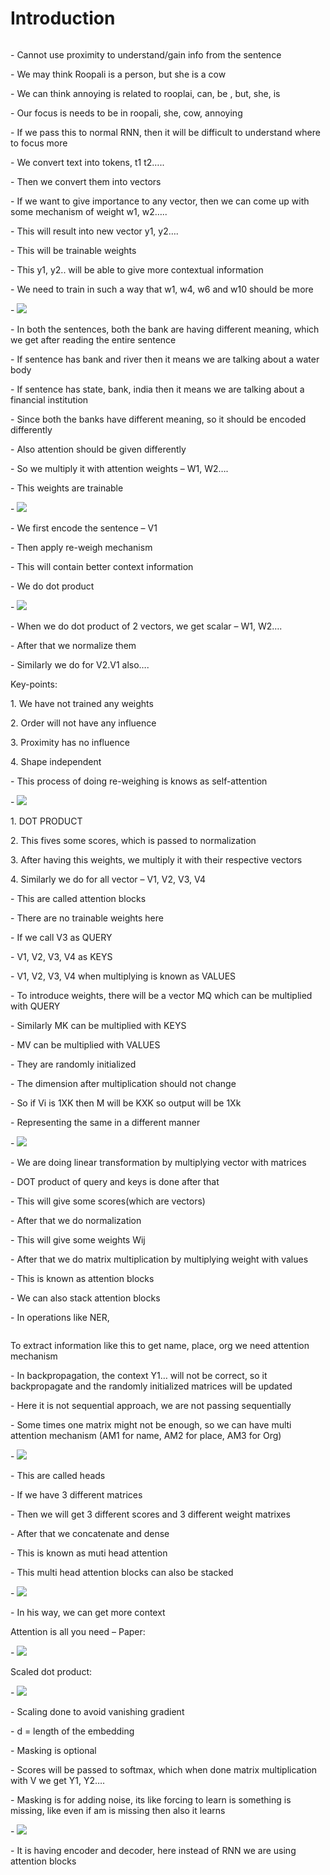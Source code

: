 # Introduction

<figure><img src="../.gitbook/assets/image.png" alt=""><figcaption></figcaption></figure>

\-        Cannot use proximity to understand/gain info from the sentence

\-        We may think Roopali is a person, but she is a cow

\-        We can think annoying is related to rooplai, can, be , but, she, is

\-        Our focus is needs to be in roopali, she, cow, annoying

\-        If we pass this to normal RNN, then it will be difficult to understand where to focus more

\-        We convert text into tokens, t1 t2…..

\-        Then we convert them into vectors

\-        If we want to give importance to any vector, then we can come up with some mechanism of weight w1, w2…..

\-        This will result into new vector y1, y2….

\-        This will be trainable weights

\-        This y1, y2.. will be able to give more contextual information

\-        We need to train in such a way that w1, w4, w6 and w10 should be more

\-        ![](<../.gitbook/assets/image (1).png>)

\-        In both the sentences, both the bank are having different meaning, which we get after reading the entire sentence

\-        If sentence has bank and river then it means we are talking about a water body

\-        If sentence has state, bank, india then it means we are talking about a financial institution

\-        Since both the banks have different meaning, so it should be encoded differently

\-        Also attention should be given differently

\-        So we multiply it with attention weights – W1, W2….

\-        This weights are trainable

\-        ![](<../.gitbook/assets/image (2).png>)

\-        We first encode the sentence – V1

\-        Then apply re-weigh mechanism

\-        This will contain better context information

\-        We do dot product

\-        ![](<../.gitbook/assets/image (3).png>)

\-        When we do dot product of 2 vectors, we get scalar – W1, W2….

\-        After that we normalize them

\-        Similarly we do for V2.V1 also….

Key-points:

1\.      We have not trained any weights

2\.      Order will not have any influence

3\.      Proximity has no influence

4\.      Shape independent

\-        This process of doing re-weighing is knows as self-attention

\-        ![](<../.gitbook/assets/image (4).png>)

1\.      DOT PRODUCT

2\.      This fives some scores, which is passed to normalization

3\.      After having this weights, we multiply it with their respective vectors

4\.      Similarly we do for all vector – V1, V2, V3, V4

\-        This are called attention blocks

\-        There are no trainable weights here

\-        If we call V3 as QUERY

\-        V1, V2, V3, V4 as KEYS

\-        V1, V2, V3, V4 when multiplying is known as VALUES

\-        To introduce weights, there will be a vector MQ which can be multiplied with QUERY

\-        Similarly MK can be multiplied with KEYS

\-        MV can be multiplied with VALUES

\-        They are randomly initialized

\-        The dimension after multiplication should not change

\-        So if Vi is 1XK then M will be KXK so output will be 1Xk

\-        Representing the same in a different manner

\-        ![](<../.gitbook/assets/image (5).png>)

\-        We are doing linear transformation by multiplying vector with matrices

\-        DOT product of query and keys is done after that

\-        This will give some scores(which are vectors)

\-        After that we do normalization

\-        This will give some weights Wij

\-        After that we do matrix multiplication by multiplying weight with values

\-        This is known as attention blocks

\-        We can also stack attention blocks

\-        In operations like NER,

<figure><img src="../.gitbook/assets/image (6).png" alt=""><figcaption></figcaption></figure>

To extract information like this to get name, place, org we need attention mechanism

\-        In backpropagation, the context Y1… will not be correct, so it backpropagate and the randomly initialized matrices will be updated

\-        Here it is not sequential approach, we are not passing sequentially

\-        Some times one matrix might not be enough, so we can have multi attention mechanism (AM1 for name, AM2 for place, AM3 for Org)

\-        ![](<../.gitbook/assets/image (7).png>)

\-        This are called heads

\-        If we have 3 different matrices

\-        Then we will get 3 different scores and 3 different weight matrixes

\-        After that we concatenate and dense

\-        This is known as muti head attention

\-        This multi head attention blocks can also be stacked

\-        ![](<../.gitbook/assets/image (8).png>)

\-        In his way, we can get more context

&#x20;

Attention is all you need – Paper:

\-        ![](<../.gitbook/assets/image (10).png>)

Scaled dot product:

\-        ![](<../.gitbook/assets/image (11).png>)

\-        Scaling done to avoid vanishing gradient

\-        d = length of the embedding

\-        Masking is optional

\-        Scores will be passed to softmax, which when done matrix multiplication with V we get Y1, Y2….

\-        Masking is for adding noise, its like forcing to learn is something is missing, like even if am is missing then also it learns

\-        ![](<../.gitbook/assets/image (12).png>)

\-        It is having encoder and decoder, here instead of RNN we are using attention blocks
